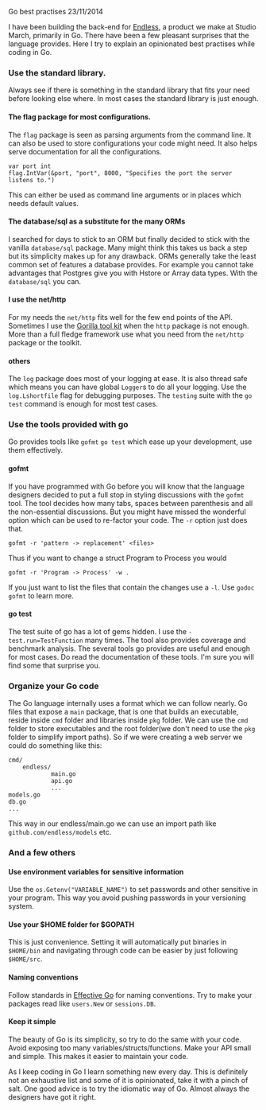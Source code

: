 Go best practises
23/11/2014


I have been building the back-end for [Endless](http://studiomarch.com/endless/), a product we make at Studio March, primarily in Go. There have been a few pleasant surprises that the language provides. Here I try to explain an opinionated best practises while coding in Go.


### Use the standard library.

Always see if there is something in the standard library that fits your need before looking else where. In most cases the standard library is just enough.

#### The flag package for most configurations.
The `flag` package is  seen as parsing arguments from the command line. It can also be used to store configurations your code might need. It also helps serve documentation for all the configurations.

    var port int
    flag.IntVar(&port, "port", 8000, "Specifies the port the server listens to.")

This can either be used as command line arguments or in places which needs default values.

#### The database/sql as a substitute for the many ORMs
I searched for days to stick to an ORM but finally decided to stick with the vanilla `database/sql` package. Many might think this takes us back a step but its simplicity makes up for any drawback. ORMs generally take the least common set of features a database provides. For example you cannot take advantages that Postgres give you with Hstore or Array data types. With the `database/sql` you can.

#### I use the net/http
For my needs the `net/http` fits  well for the few end points of the API. Sometimes I use the [Gorilla tool kit](http://gorillatoolkit.org/) when the `http` package is not enough. More than a full fledge framework use what you need from the `net/http` package or the toolkit.

#### others
The `log` package does most of your logging at ease. It is also thread safe which means you can have global `Logger`s to do all your logging. Use the `log.Lshortfile` flag for debugging purposes. The `testing` suite with the `go test` command is enough for most test cases.


### Use the tools provided with go

Go provides tools like `gofmt` `go test` which ease up your development, use them effectively.

#### gofmt
If you have programmed with Go before you will know that the language designers decided to put a full stop in styling discussions with the `gofmt` tool. The tool decides how many tabs, spaces between parenthesis and all the non-essential discussions. But you might have missed the wonderful option which can be used to re-factor your code. The `-r` option just does that. 

    gofmt -r 'pattern -> replacement' <files>
    
Thus if you want to change a struct Program to Process you would

    gofmt -r 'Program -> Process' -w .
    
If you just want to list the files that contain the changes use a `-l`. Use `godoc gofmt` to learn more.


#### go test
The test suite of go has a lot of gems hidden. I use the `-test.run=TestFunction` many times. The tool also provides coverage and benchmark analysis. The several tools go provides are useful and enough for most cases. Do read the documentation of these tools. I'm sure you will find some that surprise you. 

### Organize your Go code
The Go language internally uses a format which we can follow nearly. Go files that expose a `main` package, that is one that builds an executable, reside inside `cmd` folder and libraries inside `pkg` folder. We can use the `cmd` folder to store executables and the root folder(we don't need to use the `pkg` folder to simplify import paths). So if we were creating a web server we could do something like this:

    cmd/
        endless/
                main.go
                api.go
                ...
    models.go
    db.go
    ...
    
This way in our endless/main.go we can use an import path like `github.com/endless/models` etc.


### And a few others

#### Use environment variables for sensitive information
Use the `os.Getenv("VARIABLE_NAME")` to set passwords and other sensitive in your program. This way you avoid pushing passwords in your versioning system.

#### Use your $HOME folder for $GOPATH
This is just convenience. Setting it will automatically put binaries in `$HOME/bin` and navigating through code can be easier by just following `$HOME/src`.

#### Naming conventions
Follow standards in [Effective Go](https://golang.org/doc/effective_go.html#names) for naming conventions. Try to make your packages read like `users.New` or `sessions.DB`.

#### Keep it simple
The beauty of Go is its simplicity, so try to do the same with your code. Avoid exposing too many variables/structs/functions. Make your API small and simple. This makes it easier to maintain your code.


As I keep coding in Go I learn something new every day. This is definitely not an exhaustive list and some of it is opinionated, take it with a pinch of salt. One good advice is to try the idiomatic way of Go. Almost always the designers have got it right. 
    
